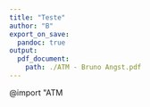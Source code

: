 ```yaml
---
title: "Teste"
author: "B"
export_on_save:
  pandoc: true
output:
  pdf_document:
    path: ./ATM - Bruno Angst.pdf
---
```


@import "ATM 